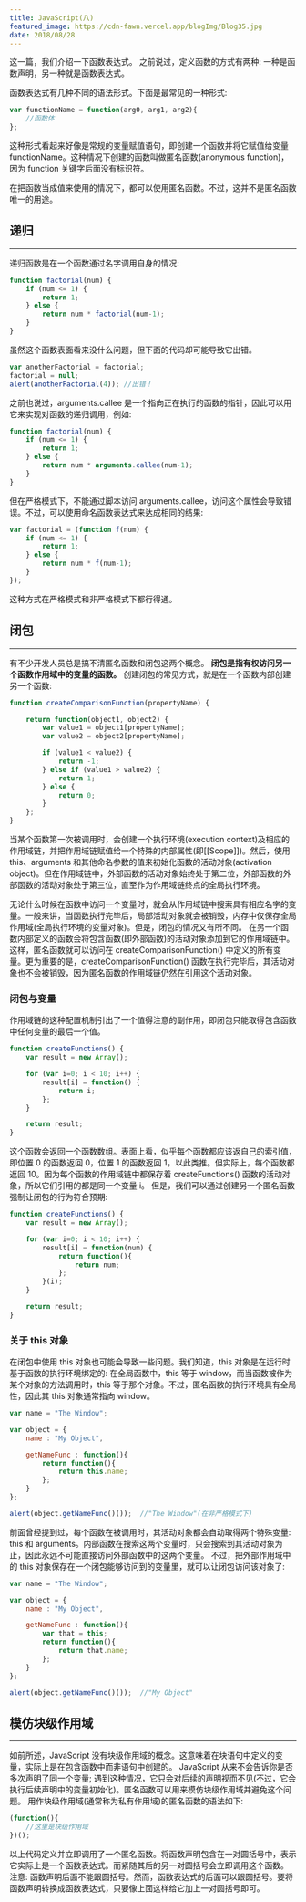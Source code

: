 ```yaml
---
title: JavaScript(八)
featured_image: https://cdn-fawn.vercel.app/blogImg/Blog35.jpg
date: 2018/08/28
---
```


这一篇，我们介绍一下函数表达式。
之前说过，定义函数的方式有两种: 一种是函数声明，另一种就是函数表达式。

函数表达式有几种不同的语法形式。下面是最常见的一种形式: 
``` javascript
var functionName = function(arg0, arg1, arg2){
    //函数体 
};
```

这种形式看起来好像是常规的变量赋值语句，即创建一个函数并将它赋值给变量 functionName。这种情况下创建的函数叫做匿名函数(anonymous function)，因为 function 关键字后面没有标识符。

在把函数当成值来使用的情况下，都可以使用匿名函数。不过，这并不是匿名函数唯一的用途。

## 递归
***  
递归函数是在一个函数通过名字调用自身的情况: 
``` javascript
function factorial(num) {
    if (num <= 1) {
        return 1;
    } else {
        return num * factorial(num-1);
    }
}
```

虽然这个函数表面看来没什么问题，但下面的代码却可能导致它出错。
``` javascript
var anotherFactorial = factorial;
factorial = null;
alert(anotherFactorial(4)); //出错！
```

之前也说过，arguments.callee 是一个指向正在执行的函数的指针，因此可以用它来实现对函数的递归调用，例如: 
``` javascript
function factorial(num) {
    if (num <= 1) {
        return 1;
    } else {
        return num * arguments.callee(num-1);
    }
}
```

但在严格模式下，不能通过脚本访问 arguments.callee，访问这个属性会导致错误。不过，可以使用命名函数表达式来达成相同的结果: 
``` javascript
var factorial = (function f(num) {
    if (num <= 1) { 
        return 1;
    } else {
        return num * f(num-1);
    }
});
```

这种方式在严格模式和非严格模式下都行得通。

## 闭包
***  
有不少开发人员总是搞不清匿名函数和闭包这两个概念。
**闭包是指有权访问另一个函数作用域中的变量的函数。**
创建闭包的常见方式，就是在一个函数内部创建另一个函数: 
``` javascript
function createComparisonFunction(propertyName) {

    return function(object1, object2) {
        var value1 = object1[propertyName];
        var value2 = object2[propertyName];

        if (value1 < value2) {
            return -1;
        } else if (value1 > value2) {
            return 1;
        } else {
            return 0;
        }
    };
}
```

当某个函数第一次被调用时，会创建一个执行环境(execution context)及相应的作用域链，并把作用域链赋值给一个特殊的内部属性(即[[Scope]])。然后，使用 this、arguments 和其他命名参数的值来初始化函数的活动对象(activation object)。但在作用域链中，外部函数的活动对象始终处于第二位，外部函数的外部函数的活动对象处于第三位，直至作为作用域链终点的全局执行环境。

无论什么时候在函数中访问一个变量时，就会从作用域链中搜索具有相应名字的变量。一般来讲，当函数执行完毕后，局部活动对象就会被销毁，内存中仅保存全局作用域(全局执行环境的变量对象)。但是，闭包的情况又有所不同。
在另一个函数内部定义的函数会将包含函数(即外部函数)的活动对象添加到它的作用域链中。这样，匿名函数就可以访问在 createComparisonFunction() 中定义的所有变量。更为重要的是，createComparisonFunction() 函数在执行完毕后，其活动对象也不会被销毁，因为匿名函数的作用域链仍然在引用这个活动对象。

### 闭包与变量
作用域链的这种配置机制引出了一个值得注意的副作用，即闭包只能取得包含函数中任何变量的最后一个值。
``` javascript
function createFunctions() {
    var result = new Array();

    for (var i=0; i < 10; i++) {
        result[i] = function() {
            return i;
        };
    }

    return result;
} 
```

这个函数会返回一个函数数组。表面上看，似乎每个函数都应该返自己的索引值，即位置 0 的函数返回 0，位置 1 的函数返回 1，以此类推。但实际上，每个函数都返回 10。因为每个函数的作用域链中都保存着 createFunctions() 函数的活动对象，所以它们引用的都是同一个变量 i。
但是，我们可以通过创建另一个匿名函数强制让闭包的行为符合预期: 
``` javascript
function createFunctions() {
    var result = new Array();

    for (var i=0; i < 10; i++) {
        result[i] = function(num) {
            return function(){
                return num;
            };
        }(i);
    }

    return result;
}
```

### 关于 this 对象
在闭包中使用 this 对象也可能会导致一些问题。我们知道，this 对象是在运行时基于函数的执行环境绑定的: 在全局函数中，this 等于 window，而当函数被作为某个对象的方法调用时，this 等于那个对象。不过，匿名函数的执行环境具有全局性，因此其 this 对象通常指向 window。
``` javascript
var name = "The Window";

var object = {
    name : "My Object",

    getNameFunc : function(){
        return function(){
            return this.name;
        };
    }
};

alert(object.getNameFunc()());  //"The Window"(在非严格模式下)
```

前面曾经提到过，每个函数在被调用时，其活动对象都会自动取得两个特殊变量: this 和 arguments。内部函数在搜索这两个变量时，只会搜索到其活动对象为止，因此永远不可能直接访问外部函数中的这两个变量。
不过，把外部作用域中的 this 对象保存在一个闭包能够访问到的变量里，就可以让闭包访问该对象了: 
``` javascript
var name = "The Window";

var object = {
    name : "My Object",

    getNameFunc : function(){
        var that = this;
        return function(){
            return that.name;
        };
    }
};

alert(object.getNameFunc()());  //"My Object"
```

## 模仿块级作用域
***  
如前所述，JavaScript 没有块级作用域的概念。这意味着在块语句中定义的变量，实际上是在包含函数中而非语句中创建的。
JavaScript 从来不会告诉你是否多次声明了同一个变量; 遇到这种情况，它只会对后续的声明视而不见(不过，它会执行后续声明中的变量初始化)。匿名函数可以用来模仿块级作用域并避免这个问题。
用作块级作用域(通常称为私有作用域)的匿名函数的语法如下: 
``` javascript
(function(){
    //这里是块级作用域
})();
```
以上代码定义并立即调用了一个匿名函数。将函数声明包含在一对圆括号中，表示它实际上是一个函数表达式。而紧随其后的另一对圆括号会立即调用这个函数。
注意: 函数声明后面不能跟圆括号。然而，函数表达式的后面可以跟圆括号。要将函数声明转换成函数表达式，只要像上面这样给它加上一对圆括号即可。